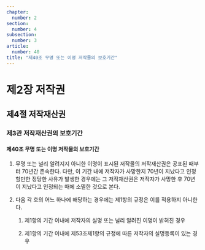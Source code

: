 ```yaml
---
chapter:
  number: 2
section:
  number: 4
subsection:
  number: 3
article:
  number: 40
title: "제40조 무명 또는 이명 저작물의 보호기간"
---
```


# 제2장 저작권

## 제4절 저작재산권

### 제3관 저작재산권의 보호기간

#### 제40조 무명 또는 이명 저작물의 보호기간

1. 무명 또는 널리 알려지지 아니한 이명이 표시된 저작물의 저작재산권은 공표된 때부터 70년간 존속한다. 다만, 이 기간 내에 저작자가 사망한지 70년이 지났다고 인정할만한 정당한 사유가 발생한 경우에는 그 저작재산권은 저작자가 사망한 후 70년이 지났다고 인정되는 때에 소멸한 것으로 본다.

2. 다음 각 호의 어느 하나에 해당하는 경우에는 제1항의 규정은 이를 적용하지 아니한다.

    1. 제1항의 기간 이내에 저작자의 실명 또는 널리 알려진 이명이 밝혀진 경우

    2. 제1항의 기간 이내에 제53조제1항의 규정에 따른 저작자의 실명등록이 있는 경우
